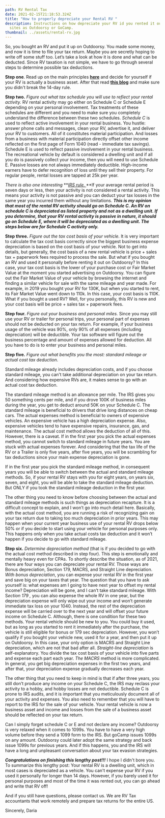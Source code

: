 ```yaml
---
path: RV Rental Tax
date: 2021-02-15T21:18:53.324Z
title: "How to properly depreciate your Rental RV "
description: Instructions on how depreciate your RV id you rented it out on such
  sites as Outdoorsy or GoCamp.
thumbnail: ../assets/rental-rv.jpg
---
```

So, you bought an RV and put it up on Outdoorsy. You made some money, and now it is time to file your tax return. Maybe you are secretly hoping to write off some stuff too. Let’s take a look at how it is done and what can be deducted. Since RV taxation is not simple, we have to go through several steps to determine possible tax deductions.

**Step one**. Read up on the main principles **[here](https://rvtaxgroup.com/blog/can-i-write-off-my-rv/)** and decide for yourself if your RV is actually a business asset. After that read **[this blog](https://rvtaxgroup.com/blog/is-my-rv-a-dwelling-unit-or-a-listed-property-its-both/)** and make sure you didn't break the 14-day rule.

**Step two.** *Figure out what tax schedule you will use to reflect your rental activity.* RV rental activity may go either on Schedule C or Schedule E depending on your personal involvement. Tax treatments of these schedules are different and you need to make sure you completely understand the difference between these two schedules.
*Schedule C* is used to reflect active involvement in your rental business. You hustle: answer phone calls and messages, clean your RV, advertise it, and deliver your RV to customers. All of it constitutes material participation. And losses from a business with material participation directly offset other income reflected on the first page of Form 1040 (read - immediate tax savings). 
Schedule E is used to reflect passive involvement in your rental business. The recreational vehicle by default is considered a dwelling unit and if all you do is passively collect your income, then you will need to use Schedule E. Passive losses are not always immediately deductible. High-income earners have to defer recognition of loss until they sell their property. For regular people, rental losses are tapped at 25k per year. 


*There is also one interesting* **[*IRS rule.* ](https://www.law.cornell.edu/cfr/text/26/1.469-1T)**If your average rental period is seven days or less, then your activity is not considered a rental activity. This means your activity is not passive and you can deduct your tax losses in the same year you incurred them without any limitations. ***This is my opinion that most of the rental RV activity should go on Schedule C. An RV on schedule C is depreciated as listed property and not as a dwelling unit. If you determine, that your RV rental activity is passive in nature, it should go on Schedule E, where it will be depreciated as a dwelling unit. The steps below are for Schedule C activity only.*** 

**Step three.** *Figure out the tax cost basis of your vehicle.* It is very important to calculate the tax cost basis correctly since the biggest business expense depreciation is based on the cost basis of your vehicle. Not to get into details, but generally, the cost basis of a new rental vehicle is price + sales tax + paperwork fees required to process the sale. 
But what if you bought an RV and used it personally before renting it out on Outdoorsy? In this case, your tax cost basis is the lower of your purchase cost or Fair Market Value at the moment you started advertising on Outdoorsy. You can figure out the Fair Market Value of your vehicle by browsing the internet and finding a similar vehicle for sale with the same mileage and year made. 
For example, in 2019 you bought your RV for 130K, but when you started to rent, its Fair Market Value went down to 110k. In this case, your cost basis is 110K. What if you bought a used RV? Well, for you personally, this RV is new and your cost basis will be price + sales tax + paperwork fees.

**Step four.** *Figure out your business and personal miles.* Since you may still use your RV or trailer for personal trips, your personal part of expenses should not be deducted on your tax return. 
For example, if your business usage of the vehicle was 90%, only 90% of all expenses (including depreciation) will be deductible. Your tax software will figure out the business percentage and amount of expenses allowed for deduction. All you have to do is to enter your business and personal miles. 


**Step five.** *Figure out what benefits you the most: standard mileage or actual cost tax deduction*. 

Standard mileage already includes depreciation costs, and if you choose standard mileage, you can't take additional depreciation on your tax return. And considering how expensive RVs are, it makes sense to go with an actual cost tax deduction. 

The standard mileage method is an allowance per mile. The IRS gives you 50 something cents per mile, and if you drove 100K of business miles during the year, you get to deduct around 50K on your Schedule C. The standard mileage is beneficial to drivers that drive long distances on cheap cars. 
The actual expenses method is beneficial to owners of expensive vehicles. An expensive vehicle has a high depreciation expense. Also, expensive vehicles tend to have expensive repairs, insurance, gas, and maintenance. The actual cost method allows the deduction of all of this. 
However, there is a caveat. If in the first year you pick the actual expenses method, you cannot switch to standard mileage in future years. You are stuck with actual expenses forever. And considering that the tax life of the RV or a Trailer is only five years, after five years, you will be scrambling for tax deductions since your main expense depreciation is gone. 


If in the first year you pick the standard mileage method, in consequent years you will be able to switch between the actual and standard mileage methods. So, if your rental RV stays with you for eight years, on years six, seven, and eight, you will be able to take the standard mileage deduction. But ONLY if you took the standard mileage deduction in the first year.

The other thing you need to know before choosing between the actual and standard mileage methods is such things as depreciation recapture. It is a difficult concept to explain, and I won’t go into much detail here. Basically, with the actual cost method, you are running a risk of recognizing gain on your tax return due to taking too much depreciation in prior years. This may happen when your current year business use of your rental RV drops below 50% or if you decide to start using your vehicle for personal purposes only. This happens only when you take actual costs tax deduction and it won’t happen if you decide to go with standard mileage.

**Step six.** *Determine depreciation method* (that is if you decided to go with the actual cost method described in step four). This step is emotionally and mentally heavy even for CPAs. To shortly describe the situation, as of 2021, there are four ways you can depreciate your rental RV. Those ways are Bonus depreciation, Section 179, MACRS, and Straight Line depreciation. 
*With bonus depreciation*, you can expense your rental RV in the first year and save big on your taxes that year. The question that you have to ask yourself is: what expenses am I going to have next year to offset my rental income? Depreciation will be gone, and I can’t take standard mileage. 
With S*ection 179 ,* you can also expense the whole RV in one year, but the depreciation expense will only wipe out your income and won’t generate immediate tax loss on your 1040. Instead, the rest of the depreciation expense will be carried over to the next year and will offset your future income on Schedule C. Although, there is one condition for these two methods. Your rental vehicle should be new to you. You could buy it used, but as long as you started to rent it immediately after the purchase, the vehicle is still eligible for bonus or 179 sec depreciation. However, you won’t qualify if you bought your vehicle new, used it for a year, and then put it up on Outdoorsy. 
In this case, your only option is MACRS and Straight Line depreciation, which are not that bad after all. *Straight-line depreciation* is self-explanatory. You divide the tax cost basis of your vehicle into five parts and expense each part each year. *The MACRS* method is more complicated. In general, you get big depreciation expenses in the first two years, and after that, your depreciation expense gradually decreases each year. 


The other thing that you need to keep in mind is that if after three years, you still don’t produce any income on your Schedule C, the IRS may reclass your activity to a hobby, and hobby losses are not deductible. Schedule C is prone to IRS audits, and it is important that you meticulously document all of your activity and expenses. You also need to remember that you will have to report to the IRS for the sale of your vehicle. Your rental vehicle is now a business asset and income and losses from the sale of a business asset should be reflected on your tax return.


Can I simply forget schedule C or E and not declare any income? Outdoorsy is very relaxed when it comes to 1099s. You have to have a very high volume before they send a 1099 form to the IRS. But goCamp issues 1099s on any amount. Outdoorsy could later adopt the same strategy and back issue 1099s for previous years. And if this happens, you and the IRS will have a long and unpleasant conversation about your tax evasion strategies.

***Congratulations on finishing this lengthy post!!!*** I hope I didn't bore you. To summarize this lengthy post: Your rental RV is a dwelling unit, which in most cases is depreciated as a vehicle. You can't expense your RV if you used it personally for longer than 14 days. However, if you barely used it for personal purposes and most of the time it was rented out, you can go ahead and write that RV off!

 And if you still have questions, please contact us. We are RV Tax accountants that work remotely and prepare tax returns for the entire US. 

Sincerely,
Daria
